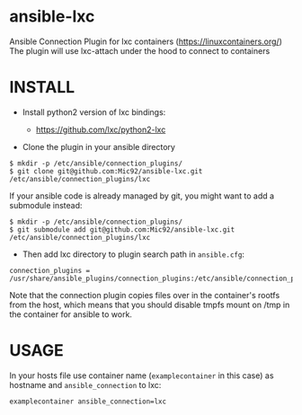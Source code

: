 ansible-lxc
===========

Ansible Connection Plugin for lxc containers (https://linuxcontainers.org/)
The plugin will use lxc-attach under the hood to connect to containers

INSTALL
=======

* Install python2 version of lxc bindings:

   - https://github.com/lxc/python2-lxc

* Clone the plugin in your ansible directory

```
$ mkdir -p /etc/ansible/connection_plugins/
$ git clone git@github.com:Mic92/ansible-lxc.git /etc/ansible/connection_plugins/lxc
```

If your ansible code is already managed by git, you might want to add a submodule instead:

```
$ mkdir -p /etc/ansible/connection_plugins/
$ git submodule add git@github.com:Mic92/ansible-lxc.git /etc/ansible/connection_plugins/lxc
```

* Then add lxc directory to plugin search path in `ansible.cfg`:

```
connection_plugins = /usr/share/ansible_plugins/connection_plugins:/etc/ansible/connection_plugins/lxc
```

Note that the connection plugin copies files over in the container's rootfs from the host, 
which means that you should disable tmpfs mount on /tmp in the container for ansible to work.

USAGE
=====

In your hosts file use container name (`examplecontainer` in this case) as hostname and `ansible_connection` to lxc:

    examplecontainer ansible_connection=lxc
